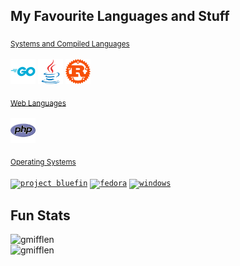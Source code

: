 <div align="left">
  <!-- Favourite Languages and Stuff -->
  <h2>My Favourite Languages and Stuff</h2>

  <p>
    <!-- Systems and Compiled Languages -->
    <sub><ins>Systems and Compiled Languages</ins></sub
    ><br /><br />
    <a href="https://go.dev/" target="_blank" rel="noreferrer">
      <code
        ><img
          src="https://raw.githubusercontent.com/devicons/devicon/54cfe13ac10eaa1ef817a343ab0a9437eb3c2e08/icons/go/go-original-wordmark.svg"
          alt="golang"
          height="40vh" /></code
    ></a>
    <a href="https://www.java.com" target="_blank" rel="noreferrer">
      <code
        ><img
          src="https://raw.githubusercontent.com/devicons/devicon/6910f0503efdd315c8f9b858234310c06e04d9c0/icons/java/java-original.svg"
          alt="java"
          height="40vh" /></code
    ></a>
    <a href="https://www.rust-lang.org" target="_blank" rel="noreferrer">
      <code><img src="rust-original-filled.svg" alt="rust" height="40vh" /></code
    ></a>
  </p>

  <p>
    <!-- Web Languages -->
    <sub><ins>Web Languages</ins></sub
    ><br /><br />
    <a href="https://www.php.net" target="_blank" rel="noreferrer">
      <code
        ><img
          src="https://raw.githubusercontent.com/devicons/devicon/6910f0503efdd315c8f9b858234310c06e04d9c0/icons/php/php-original.svg"
          alt="php"
          height="40vh" /></code
    ></a>
  </p>

  <p>
    <!-- Operating Systems -->
    <sub><ins>Operating Systems</ins></sub
    ><br /><br />
    <a href="https://projectbluefin.io/" target="_blank" rel="noreferrer">
      <code
        ><img
          src="https://raw.githubusercontent.com/ublue-os/bluefin-website/3bc7121406bfd337085444ec100da0aa8f35aa36/public/favicons/favicon.svg"
          alt="project bluefin"
          height="40vh" /></code
    ></a>
    <a href="https://fedoraproject.org/" target="_blank" rel="noreferrer">
      <code
        ><img
          src="https://upload.wikimedia.org/wikipedia/commons/thumb/4/41/Fedora_icon_%282021%29.svg/768px-Fedora_icon_%282021%29.svg.png"
          alt="fedora"
          height="40vh" /></code
    ></a>
    <a href="https://www.microsoft.com/en-us/windows" target="_blank" rel="noreferrer">
      <code
        ><img
          src="https://upload.wikimedia.org/wikipedia/commons/0/0a/Unofficial_Windows_logo_variant_-_2002%E2%80%932012_%28Multicolored%29.svg"
          alt="windows"
          height="40vh" /></code
    ></a>
  </p>

  <!-- GitHub Stats -->
  <h2>Fun Stats</h2>
  <div>
    <img
      src="https://github-readme-stats.vercel.app/api/top-langs?username=gmifflen&show_icons=true&theme=transparent&locale=en&layout=compact"
      alt="gmifflen"
    />
  </div>

  <!-- Profile Views -->
  <div>
    <img src="https://komarev.com/ghpvc/?username=gmifflen&label=Profile%20Views&color=0e75b6&style=flat" alt="gmifflen" />
  </div>
</div>
